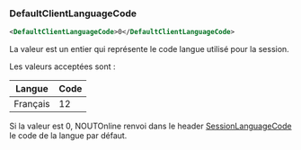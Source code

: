 ### DefaultClientLanguageCode

```xml
<DefaultClientLanguageCode>0</DefaultClientLanguageCode>
```


La valeur est un entier qui représente le code langue utilisé pour la session.

Les valeurs acceptées sont :

Langue | Code
-------|-----
Français | 12

<aside class="notice">
Si la valeur est 0, NOUTOnline renvoi dans le header <a href="#sessionlanguagecode">SessionLanguageCode</a> le code de la langue par défaut.
</aside>